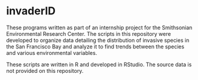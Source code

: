 # invaderID

These programs written as part of an internship project for the Smithsonian Environmental Research Center. The scripts in this repository were developed to organize data 
detailing the distribution of invasive species in the San Francisco Bay and analyze it to find trends between the species and various environmental variables.

These scripts are written in R and developed in RStudio. The source data is not provided on this repository.

